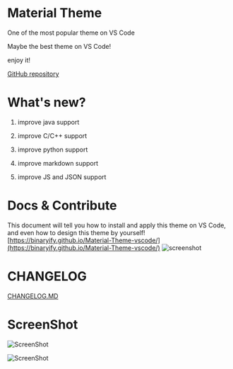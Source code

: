 # Material Theme
One of the most popular theme on VS Code  

Maybe the best theme on VS Code! 

enjoy it!

[GitHub repository](https://github.com/Binaryify/Material-Theme-vscode)

# What's new?
1. improve java support

2. improve C/C++ support 

3. improve python support 

4. improve markdown support 

5. improve JS and JSON support

# Docs & Contribute  
This document will tell you how to install and apply this theme on VS Code, and even how to design this theme by yourself! 
[https://binaryify.github.io/Material-Theme-vscode/](https://binaryify.github.io/Material-Theme-vscode/) 
![screenshot](https://raw.githubusercontent.com/Binaryify/Material-Theme-vscode/master/static/screenshot11.png)

# CHANGELOG
[CHANGELOG.MD](CHANGELOG.md)

# ScreenShot
![ScreenShot](https://raw.githubusercontent.com/Binaryify/Material-Theme-vscode/master/static/screenshot1.png)

![ScreenShot](https://raw.githubusercontent.com/Binaryify/Material-Theme-vscode/master/static/screenshot2.png)
